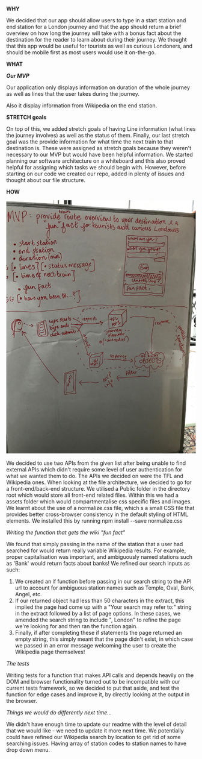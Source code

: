 **WHY**

We decided that our app should allow users to type in a start station and end station for a London journey and that the app should return a brief overview on how long the journey will take with a bonus fact about the destination for the reader to learn about during their journey. We thought that this app would be useful for tourists as well as curious Londoners, and should be mobile first as most users would use it on-the-go.

**WHAT**

***Our MVP***

Our application only displays information on duration of the whole journey as well as lines that the user takes during the journey. 

Also it display information from Wikipedia on the end station.


**STRETCH goals**

On top of this, we added stretch goals of having Line information (what lines the journey involves) as well as the status of them. Finally, our last stretch goal was the provide information for what time the next train to that destination is. These were assigned as stretch goals because they weren't necessary to our MVP but would have been helpful information.
We started planning our software architecture on a whiteboard and this also proved helpful for assigning which tasks we should begin with. However, before starting on our code we created our repo, added in plenty of issues and thought about our file structure.

**HOW**

![Alt text](/picture.jpg?raw=true)

We decided to use two APIs from the given list after being unable to find external APIs which didn't require some level of user authentication for what we wanted them to do. The APIs we decided on were the TFL and Wikipedia ones.
When looking at the file architecture, we decided to go for a front-end/back-end structure. We utilised a Public folder in the directory root which would store all front-end related files. Within this we had a assets folder which would compartmentalise css specific files and images. We learnt about the use of a normalize.css file, which s a small CSS file that provides better cross-browser consistency in the default styling of HTML elements. We installed this by running npm install --save normalize.css

_Writing the function that gets the wiki "fun fact"_

We found that simply passing in the name of the station that a user had searched for would return really variable Wikipedia results. For example, proper capitalisation was important, and ambiguously named stations such as 'Bank' would return facts about banks! We refined our search inputs as such:
1. We created an if function before passing in our search string to the API url to account for ambiguous station names such as Temple, Oval, Bank, Angel, etc.
2. If our returned object had less than 50 characters in the extract, this implied the page had come up with a "Your search may refer to:" string in the extract followed by a list of page options. In these cases, we amended the search string to include ", London" to refine the page we're looking for and then ran the function again.
3. Finally, if after completing these if statements the page returned an empty string, this simply meant that the page didn't exist, in which case we passed in an error message welcoming the user to create the Wikipedia page themselves!

_The tests_

Writing tests for a  function that makes API calls and depends heavily on the DOM and browser functionality turned out to be incompatible with our current tests framework, so we decided to put that aside, and test the function for edge cases and improve it, by directly looking at the output in the browser.

_Things we would do differently next time..._

We didn't have enough time to update our readme with the level of detail that we would like - we need to update it more next time.
We potentially could have refined our Wikipedia search by location to get rid of some searching issues.
Having array of station codes to station names to have drop down menu.

